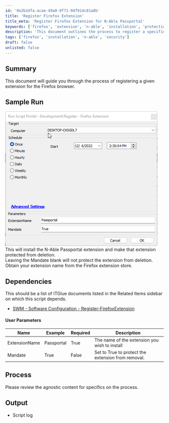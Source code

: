 ```yaml
---
id: '9e2b2dfa-acae-49a0-9f71-0df914c81a8b'
title: 'Register Firefox Extension'
title_meta: 'Register Firefox Extension for N-Able Passportal'
keywords: ['firefox', 'extension', 'n-able', 'installation', 'protection']
description: 'This document outlines the process to register a specified extension for the Firefox browser, specifically focusing on the N-Able Passportal extension. It includes sample runs, user parameters, dependencies, and output details to ensure a successful installation and protection from deletion.'
tags: ['firefox', 'installation', 'n-able', 'security']
draft: false
unlisted: false
---
```


## Summary

This document will guide you through the process of registering a given extension for the Firefox browser.

## Sample Run

![Sample Run](../../../static/img/Register---Firefox-Extension/image_1.png)  
This will install the N-Able Passportal extension and make that extension protected from deletion.  
Leaving the Mandate blank will not protect the extension from deletion.  
Obtain your extension name from the Firefox extension store.

## Dependencies

This should be a list of ITGlue documents listed in the Related Items sidebar on which this script depends.

- [SWM - Software Configuration - Register-FirefoxExtension](<../../powershell/Register-FirefoxExtension.md>)

#### User Parameters

| Name          | Example     | Required | Description                                      |
|---------------|-------------|----------|--------------------------------------------------|
| ExtensionName | Passportal  | True     | The name of the extension you wish to install    |
| Mandate       | True        | False    | Set to True to protect the extension from removal.|

## Process

Please review the agnostic content for specifics on the process.

## Output

- Script log

